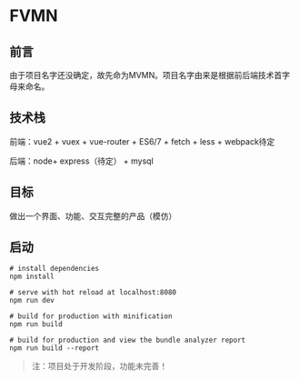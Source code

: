 # FVMN
## 前言 ##
由于项目名字还没确定，故先命为MVMN。项目名字由来是根据前后端技术首字母来命名。
## 技术栈 ##

前端：vue2 + vuex + vue-router + ES6/7 + fetch + less + webpack待定

后端：node+ express（待定） + mysql 
## 目标 ##

做出一个界面、功能、交互完整的产品（模仿）

## 启动 ##

    # install dependencies
	npm install

	# serve with hot reload at localhost:8080
	npm run dev

	# build for production with minification
	npm run build

	# build for production and view the bundle analyzer report
	npm run build --report


> 注：项目处于开发阶段，功能未完善！